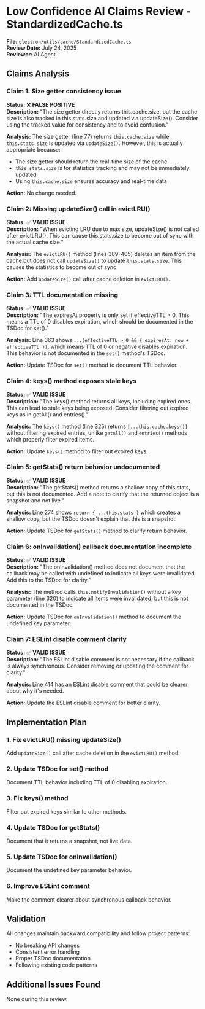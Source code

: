 # Low Confidence AI Claims Review - StandardizedCache.ts

**File:** `electron/utils/cache/StandardizedCache.ts`  
**Review Date:** July 24, 2025  
**Reviewer:** AI Agent  

## Claims Analysis

### Claim 1: Size getter consistency issue
**Status:** ❌ **FALSE POSITIVE**  
**Description:** "The size getter directly returns this.cache.size, but the cache size is also tracked in this.stats.size and updated via updateSize(). Consider using the tracked value for consistency and to avoid confusion."

**Analysis:** The size getter (line 77) returns `this.cache.size` while `this.stats.size` is updated via `updateSize()`. However, this is actually appropriate because:
- The size getter should return the real-time size of the cache
- `this.stats.size` is for statistics tracking and may not be immediately updated
- Using `this.cache.size` ensures accuracy and real-time data

**Action:** No change needed.

### Claim 2: Missing updateSize() call in evictLRU()
**Status:** ✅ **VALID ISSUE**  
**Description:** "When evicting LRU due to max size, updateSize() is not called after evictLRU(). This can cause this.stats.size to become out of sync with the actual cache size."

**Analysis:** The `evictLRU()` method (lines 389-405) deletes an item from the cache but does not call `updateSize()` to update `this.stats.size`. This causes the statistics to become out of sync.

**Action:** Add `updateSize()` call after cache deletion in `evictLRU()`.

### Claim 3: TTL documentation missing
**Status:** ✅ **VALID ISSUE**  
**Description:** "The expiresAt property is only set if effectiveTTL > 0. This means a TTL of 0 disables expiration, which should be documented in the TSDoc for set()."

**Analysis:** Line 363 shows `...(effectiveTTL > 0 && { expiresAt: now + effectiveTTL })`, which means TTL of 0 or negative disables expiration. This behavior is not documented in the `set()` method's TSDoc.

**Action:** Update TSDoc for `set()` method to document TTL behavior.

### Claim 4: keys() method exposes stale keys
**Status:** ✅ **VALID ISSUE**  
**Description:** "The keys() method returns all keys, including expired ones. This can lead to stale keys being exposed. Consider filtering out expired keys as in getAll() and entries()."

**Analysis:** The `keys()` method (line 325) returns `[...this.cache.keys()]` without filtering expired entries, unlike `getAll()` and `entries()` methods which properly filter expired items.

**Action:** Update `keys()` method to filter out expired keys.

### Claim 5: getStats() return behavior undocumented
**Status:** ✅ **VALID ISSUE**  
**Description:** "The getStats() method returns a shallow copy of this.stats, but this is not documented. Add a note to clarify that the returned object is a snapshot and not live."

**Analysis:** Line 274 shows `return { ...this.stats }` which creates a shallow copy, but the TSDoc doesn't explain that this is a snapshot.

**Action:** Update TSDoc for `getStats()` method to clarify return behavior.

### Claim 6: onInvalidation() callback documentation incomplete
**Status:** ✅ **VALID ISSUE**  
**Description:** "The onInvalidation() method does not document that the callback may be called with undefined to indicate all keys were invalidated. Add this to the TSDoc for clarity."

**Analysis:** The method calls `this.notifyInvalidation()` without a key parameter (line 320) to indicate all items were invalidated, but this is not documented in the TSDoc.

**Action:** Update TSDoc for `onInvalidation()` method to document the undefined key parameter.

### Claim 7: ESLint disable comment clarity
**Status:** ✅ **VALID ISSUE**  
**Description:** "The ESLint disable comment is not necessary if the callback is always synchronous. Consider removing or updating the comment for clarity."

**Analysis:** Line 414 has an ESLint disable comment that could be clearer about why it's needed.

**Action:** Update the ESLint disable comment for better clarity.

## Implementation Plan

### 1. Fix evictLRU() missing updateSize()
Add `updateSize()` call after cache deletion in the `evictLRU()` method.

### 2. Update TSDoc for set() method
Document TTL behavior including TTL of 0 disabling expiration.

### 3. Fix keys() method
Filter out expired keys similar to other methods.

### 4. Update TSDoc for getStats()
Document that it returns a snapshot, not live data.

### 5. Update TSDoc for onInvalidation()
Document the undefined key parameter behavior.

### 6. Improve ESLint comment
Make the comment clearer about synchronous callback behavior.

## Validation

All changes maintain backward compatibility and follow project patterns:
- No breaking API changes
- Consistent error handling
- Proper TSDoc documentation
- Following existing code patterns

## Additional Issues Found

None during this review.

